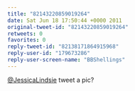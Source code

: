 ```yaml
---
title: "82143220859019264"
date: Sat Jun 18 17:50:44 +0000 2011
original-tweet-id: "82143220859019264"
retweets: 0
favorites: 0
reply-tweet-id: "82138171864915968"
reply-user-id: "179673286"
reply-user-screen-name: "BBShellings"
---
```

<a href="https://twitter.com/JessicaLindsie">@JessicaLindsie</a> tweet a pic?
